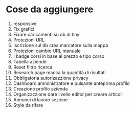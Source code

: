 # Cose da aggiungere

1. responsive
2. Fix grafici
3. Fixare caricamenti su db di tiny
4. Protezioni URL
5. Iscrizione sul db crea marcatore sulla mappa
6. Protezioni cambio URL manuale
7. I badge corsi in base al prezzo e tipo corso 
10. Tabella aziende
11. Reset filtro ricerca
12. Research page manca la quantità di risultati
16. Obbligatoria autorizazzione privacy
18. Dashboard amministratore e pulsante anteprima profilo
20. Creazione profilo azienda
21. Organizazzione dare livello editor per creare articoli
22. Annunci di lavoro sezione
23. Style da rifare
